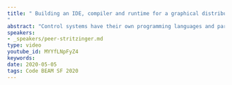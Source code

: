 ```yaml
---
title: " Building an IDE, compiler and runtime for a graphical distributed data flow language in Erlang
"
abstract: "Control systems have their own programming languages and paradigms. Progammable Logo Controllers (PLCs) are used to control everything from a garage door opener to a whole factory. We have built a compiler for a distributed variant of PLC programming language (IEC 61499) that compiles to BEAM files which run in Erlang VMs. As a web frontend to an Erlang node we built an IDE for the textual and graphical representation. PLC programme run distributed from small embedded systems to the cloud unchanged."
speakers:
- _speakers/peer-stritzinger.md
type: video
youtube_id: MYYfLNpFyZ4
keywords: 
date: 2020-05-05
tags: Code BEAM SF 2020
---
```

